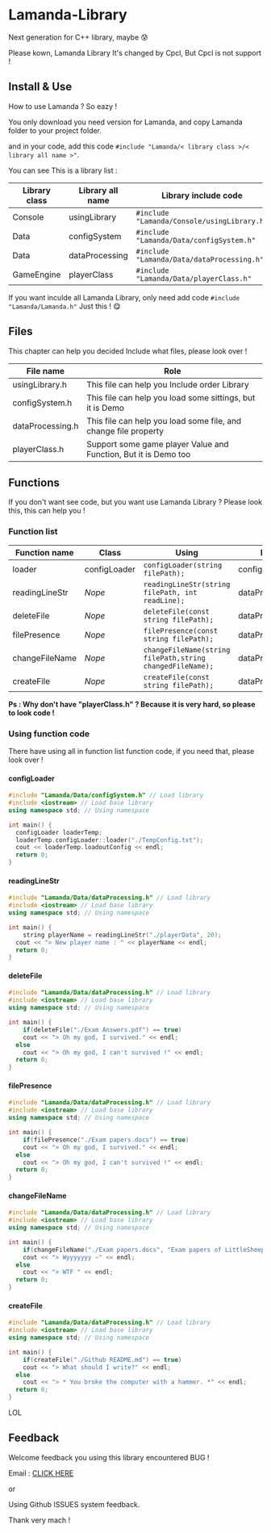 # Lamanda-Library

Next generation for C++ library, maybe :cold_sweat:

Please kown, Lamanda Library It's changed by Cpcl, But Cpcl is not support !

## Install & Use

How to use Lamanda ? So eazy !

You only download you need version for Lamanda, and copy Lamanda folder to your project folder.

and in your code, add this code `#include "Lamanda/< library class >/< library all name >"`.

You can see This is a library list :

| Library class | Library all name | Library include code                        |
| ------------- | ---------------- | ------------------------------------------- |
| Console       | usingLibrary     | `#include "Lamanda/Console/usingLibrary.h"` |
| Data          | configSystem     | `#include "Lamanda/Data/configSystem.h"`    |
| Data          | dataProcessing   | `#include "Lamanda/Data/dataProcessing.h"`  |
| GameEngine    | playerClass      | `#include "Lamanda/Data/playerClass.h"`     |

If you want inculde all Lamanda Library, only need add code
`#include "Lamanda/Lamanda.h"`
Just this ! :yum:

## Files

This chapter can help you decided Include what files, please look over !

| File name        | Role                                                         |
| ---------------- | ------------------------------------------------------------ |
| usingLibrary.h   | This file can help you Include order Library                 |
| configSystem.h   | This file can help you load some sittings, but it is Demo    |
| dataProcessing.h | This file can help you load some file, and change file property |
| playerClass.h    | Support some game player Value and Function, But it is Demo too |



## Functions

If you don't want see code, but you want use Lamanda Library ? Please look this, this can help you !

### Function list

| Function name  | Class        | Using                                                     | In file          |
| -------------- | ------------ | --------------------------------------------------------- | ---------------- |
| loader         | configLoader | `configLoader(string filePath);`                          | configSystem.h   |
| readingLineStr | *Nope*       | `readingLineStr(string filePath, int readLine);`          | dataProccesing.h |
| deleteFile     | *Nope*       | `deleteFile(const string filePath);`                      | dataProccesing.h |
| filePresence   | *Nope*       | `filePresence(const string filePath);`                    | dataProccesing.h |
| changeFileName | *Nope*       | `changeFileName(string filePath,string changedFileName);` | dataProccesing.h |
| createFile     | *Nope*       | `createFile(const string filePath);`                      | dataProccesing.h |

**Ps : Why don't have "playerClass.h" ? Because it is very hard, so please to look code !**

### Using function code

There have using all in function list function code, if you need that, please look over !

#### configLoader

```C++
#include "Lamanda/Data/configSystem.h" // Load library
#include <iostream> // Load base library
using namespace std; // Using namespace

int main() {
  configLoader loaderTemp;
  loaderTemp.configLoader::loader("./TempConfig.txt");
  cout << loaderTemp.loadoutConfig << endl;
  return 0;
}
```

#### readingLineStr

```C++
#include "Lamanda/Data/dataProcessing.h" // Load library
#include <iostream> // Load base library
using namespace std; // Using namespace

int main() {
	string playerName = readingLineStr("./playerData", 20);
  cout << "> New player name : " << playerName << endl;
  return 0;
}
```

#### deleteFile

```C++
#include "Lamanda/Data/dataProcessing.h" // Load library
#include <iostream> // Load base library
using namespace std; // Using namespace

int main() {
	if(deleteFile("./Exam Answers.pdf") == true)
    cout << "> Oh my god, I survived." << endl;
  else
    cout << "> Oh my god, I can't survived !" << endl;
  return 0;
}
```

#### filePresence

```C++
#include "Lamanda/Data/dataProcessing.h" // Load library
#include <iostream> // Load base library
using namespace std; // Using namespace

int main() {
	if(filePresence("./Exam papers.docs") == true)
    cout << "> Oh my god, I survived." << endl;
  else
    cout << "> Oh my god, I can't survived !" << endl;
  return 0;
}
```

#### changeFileName

```C++
#include "Lamanda/Data/dataProcessing.h" // Load library
#include <iostream> // Load base library
using namespace std; // Using namespace

int main() {
	if(changeFileName("./Exam papers.docs", "Exam papers of LittleSheep_") == true)
    cout << "> Wyyyyyyy ~" << endl;
  else
    cout << "> WTF " << endl;
  return 0;
}
```

#### createFile

```C++
#include "Lamanda/Data/dataProcessing.h" // Load library
#include <iostream> // Load base library
using namespace std; // Using namespace

int main() {
	if(createFile("./Github README.md") == true)
    cout << "> What should I write?" << endl;
  else
    cout << "> * You broke the computer with a hammer. *" << endl;
  return 0;
}
```

LOL

## Feedback

Welcome feedback you using this library encountered BUG !

Email : [CLICK HERE](mailto:cadenjiang@outlook.com)

or

Using Github ISSUES system feedback.

Thank very mach !
